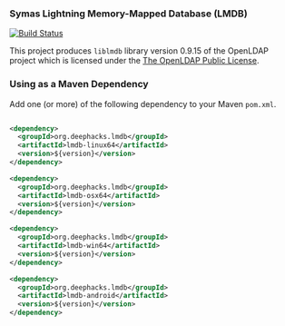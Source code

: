 ### Symas Lightning Memory-Mapped Database (LMDB)

[![Build Status](https://travis-ci.org/deephacks/lmdb.png?branch=master)](https://travis-ci.org/deephacks/lmdb)

This project produces `liblmdb` library version 0.9.15 of the OpenLDAP project which is licensed under the [The OpenLDAP Public License](http://www.openldap.org/software/release/license.html).

### Using as a Maven Dependency

Add one (or more) of the following dependency to your Maven `pom.xml`.

```xml

<dependency>
  <groupId>org.deephacks.lmdb</groupId>
  <artifactId>lmdb-linux64</artifactId>
  <version>${version}</version>
</dependency>

<dependency>
  <groupId>org.deephacks.lmdb</groupId>
  <artifactId>lmdb-osx64</artifactId>
  <version>${version}</version>
</dependency>

<dependency>
  <groupId>org.deephacks.lmdb</groupId>
  <artifactId>lmdb-win64</artifactId>
  <version>${version}</version>
</dependency>

<dependency>
  <groupId>org.deephacks.lmdb</groupId>
  <artifactId>lmdb-android</artifactId>
  <version>${version}</version>
</dependency>
```
